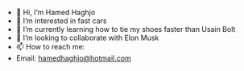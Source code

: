 - 👋 Hi, I’m Hamed Haghjo
- 👀 I’m interested in fast cars
- 🌱 I’m currently learning how to tie my shoes faster than Usain Bolt
- 💞️ I’m looking to collaborate with Elon Musk
- 📫 How to reach me:
- Email: hamedhaghjo@hotmail.com

<!---
RealWorga/RealWorga is a ✨ special ✨ repository because its `README.md` (this file) appears on your GitHub profile.
You can click the Preview link to take a look at your changes.
--->
